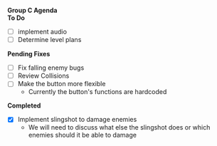 **Group C Agenda** <br/>
**To Do**
- [ ] implement audio
- [ ] Determine level plans

**Pending Fixes**
- [ ] Fix falling enemy bugs
- [ ] Review Collisions
- [ ] Make the button more flexible
  - Currently the button's functions are hardcoded

**Completed**
- [X] Implement slingshot to damage enemies
  - We will need to discuss what else the slingshot does or which enemies should it be able to damage  

